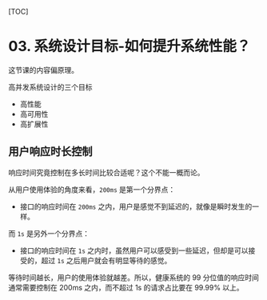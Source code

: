[TOC]
# 03. 系统设计目标-如何提升系统性能？

这节课的内容偏原理。

高并发系统设计的三个目标
* 高性能
* 高可用性
* 高扩展性

## 用户响应时长控制
响应时间究竟控制在多长时间比较合适呢？这个不能一概而论。

从用户使用体验的角度来看，`200ms` 是第一个分界点：
* 接口的响应时间在 `200ms` 之内，用户是感觉不到延迟的，就像是瞬时发生的一样。

而 `1s` 是另外一个分界点：
* 接口的响应时间在 `1s` 之内时，虽然用户可以感受到一些延迟，但却是可以接受的，超过 `1s` 之后用户就会有明显等待的感觉。

等待时间越长，用户的使用体验就越差。所以，健康系统的 99 分位值的响应时间通常需要控制在 200ms 之内，而不超过 1s 的请求占比要在 99.99% 以上。